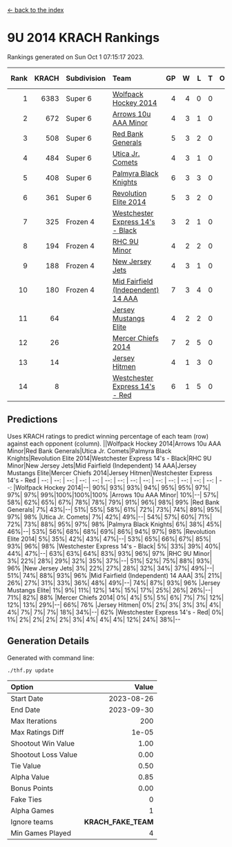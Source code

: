 [<- back to the index](readme.md)
# 9U 2014 KRACH Rankings
Rankings generated on Sun Oct  1 07:15:17 2023.

Rank|KRACH|Subdivision|Team|GP|W|L|T|OTW|OTL|SoS|Exp Wins|Win Diff
---:|---:|:---|:---|---:|---:|---:|---:|---:|---:|---:|---:|---:
1|6383|Super 6|[Wolfpack Hockey 2014](https://gamesheetstats.com/seasons/3664/teams/140871/schedule)|4|4|0|0|0|0|204|4.8|-0.0
2|672|Super 6|[Arrows 10u AAA Minor](https://gamesheetstats.com/seasons/3664/teams/140872/schedule)|4|3|1|0|0|1|221|3.9|0.0
3|508|Super 6|[Red Bank Generals](https://gamesheetstats.com/seasons/3664/teams/140883/schedule)|5|3|2|0|0|0|329|3.8|-0.0
4|484|Super 6|[Utica Jr. Comets](https://gamesheetstats.com/seasons/3664/teams/140884/schedule)|4|3|1|0|0|0|216|3.8|-0.0
5|408|Super 6|[Palmyra Black Knights](https://gamesheetstats.com/seasons/3664/teams/140875/schedule)|6|3|3|0|0|0|1979|3.8|-0.0
6|361|Super 6|[Revolution Elite 2014](https://gamesheetstats.com/seasons/3664/teams/140880/schedule)|5|3|2|0|1|0|297|3.9|0.0
7|325|Frozen 4|[Westchester Express 14's - Black](https://gamesheetstats.com/seasons/3664/teams/140873/schedule)|3|2|1|0|0|0|147|2.9|0.0
8|194|Frozen 4|[RHC 9U Minor](https://gamesheetstats.com/seasons/3664/teams/140876/schedule)|4|2|2|0|0|0|269|2.9|0.0
9|188|Frozen 4|[New Jersey Jets](https://gamesheetstats.com/seasons/3664/teams/140881/schedule)|4|3|1|0|0|0|89|3.9|0.0
10|180|Frozen 4|[Mid Fairfield (Independent) 14 AAA](https://gamesheetstats.com/seasons/3664/teams/140878/schedule)|7|3|4|0|1|0|1044|3.9|0.0
11|64||[Jersey Mustangs Elite](https://gamesheetstats.com/seasons/3664/teams/140888/schedule)|4|2|2|0|0|0|119|2.9|0.0
12|26||[Mercer Chiefs 2014](https://gamesheetstats.com/seasons/3664/teams/140885/schedule)|7|2|5|0|0|1|177|2.9|0.0
13|14||[Jersey Hitmen](https://gamesheetstats.com/seasons/3664/teams/140879/schedule)|4|1|3|0|0|0|1321|1.9|0.0
14|8||[Westchester Express 14's - Red](https://gamesheetstats.com/seasons/3664/teams/140887/schedule)|6|1|5|0|0|0|40|1.9|0.0

## Predictions
Uses KRACH ratings to predict winning percentage of each team (row) against each opponent (column).
||Wolfpack Hockey 2014|Arrows 10u AAA Minor|Red Bank Generals|Utica Jr. Comets|Palmyra Black Knights|Revolution Elite 2014|Westchester Express 14's - Black|RHC 9U Minor|New Jersey Jets|Mid Fairfield (Independent) 14 AAA|Jersey Mustangs Elite|Mercer Chiefs 2014|Jersey Hitmen|Westchester Express 14's - Red
| --: | --: | --: | --: | --: | --: | --: | --: | --: | --: | --: | --: | --: | --: | --: 
|Wolfpack Hockey 2014|--| 90%| 93%| 93%| 94%| 95%| 95%| 97%| 97%| 97%| 99%|100%|100%|100%
|Arrows 10u AAA Minor| 10%|--| 57%| 58%| 62%| 65%| 67%| 78%| 78%| 79%| 91%| 96%| 98%| 99%
|Red Bank Generals|  7%| 43%|--| 51%| 55%| 58%| 61%| 72%| 73%| 74%| 89%| 95%| 97%| 98%
|Utica Jr. Comets|  7%| 42%| 49%|--| 54%| 57%| 60%| 71%| 72%| 73%| 88%| 95%| 97%| 98%
|Palmyra Black Knights|  6%| 38%| 45%| 46%|--| 53%| 56%| 68%| 68%| 69%| 86%| 94%| 97%| 98%
|Revolution Elite 2014|  5%| 35%| 42%| 43%| 47%|--| 53%| 65%| 66%| 67%| 85%| 93%| 96%| 98%
|Westchester Express 14's - Black|  5%| 33%| 39%| 40%| 44%| 47%|--| 63%| 63%| 64%| 83%| 93%| 96%| 97%
|RHC 9U Minor|  3%| 22%| 28%| 29%| 32%| 35%| 37%|--| 51%| 52%| 75%| 88%| 93%| 96%
|New Jersey Jets|  3%| 22%| 27%| 28%| 32%| 34%| 37%| 49%|--| 51%| 74%| 88%| 93%| 96%
|Mid Fairfield (Independent) 14 AAA|  3%| 21%| 26%| 27%| 31%| 33%| 36%| 48%| 49%|--| 74%| 87%| 93%| 96%
|Jersey Mustangs Elite|  1%|  9%| 11%| 12%| 14%| 15%| 17%| 25%| 26%| 26%|--| 71%| 82%| 88%
|Mercer Chiefs 2014|  0%|  4%|  5%|  5%|  6%|  7%|  7%| 12%| 12%| 13%| 29%|--| 66%| 76%
|Jersey Hitmen|  0%|  2%|  3%|  3%|  3%|  4%|  4%|  7%|  7%|  7%| 18%| 34%|--| 62%
|Westchester Express 14's - Red|  0%|  1%|  2%|  2%|  2%|  2%|  3%|  4%|  4%|  4%| 12%| 24%| 38%|--

## Generation Details

Generated with command line:
```
./thf.py update
```

| Option | Value |
| :----- | ----: |
| Start Date | 2023-08-26 |
| End Date | 2023-09-30 |
| Max Iterations | 200 |
| Max Ratings Diff | 1e-05 |
| Shootout Win Value | 1.00 |
| Shootout Loss Value | 0.00 |
| Tie Value | 0.50 |
| Alpha Value | 0.85 |
| Bonus Points | 0.00 |
| Fake Ties | 0 |
| Alpha Games | 1 |
| Ignore teams | __KRACH_FAKE_TEAM__ |
| Min Games Played | 4 |

